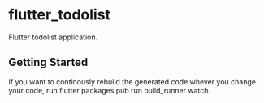 # flutter_todolist

Flutter todolist application.

## Getting Started

If you want to continously rebuild the generated code whever you change your code, run flutter packages pub run build_runner watch.
